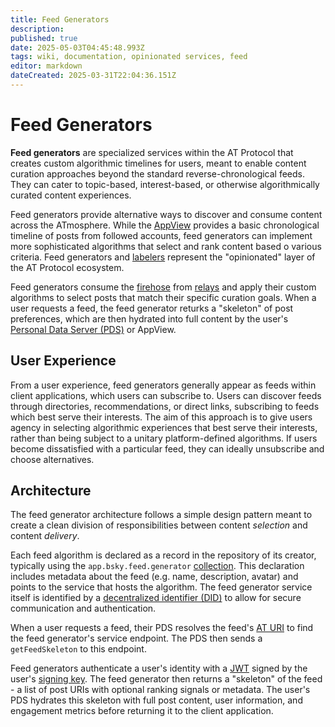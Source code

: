 ```yaml
---
title: Feed Generators
description: 
published: true
date: 2025-05-03T04:45:48.993Z
tags: wiki, documentation, opinionated services, feed
editor: markdown
dateCreated: 2025-03-31T22:04:36.151Z
---
```


# Feed Generators

**Feed generators** are specialized services within the AT Protocol that creates custom algorithmic timelines for users, meant to enable content curation approaches beyond the standard reverse-chronological feeds. They can cater to topic-based, interest-based, or otherwise algorithmically curated content experiences. 

Feed generators provide alternative ways to discover and consume content across the ATmosphere. While the [AppView](/en/wiki/reference/core-architecture/appview) provides a basic chronological timeline of posts from followed accounts, feed generators can implement more sophisticated algorithms that select and rank content based o various criteria. Feed generators and [labelers](/en/wiki/reference/opinionated-services/labelers) represent the "opinionated" layer of the AT Protocol ecosystem.

Feed generators consume the [firehose](/en/wiki/reference/networking/firehose) from [relays](/en/wiki/reference/core-architecture/relay) and apply their custom algorithms to select posts that match their specific curation goals. When a user requests a feed, the feed generator returks a "skeleton" of post preferences, which are then hydrated into full content by the user's [Personal Data Server (PDS)](/en/wiki/reference/core-architecture/pds) or AppView.

## User Experience

From a user experience, feed generators generally appear as feeds within client applications, which users can subscribe to. Users can discover feeds through directories, recommendations, or direct links, subscribing to feeds which best serve their interests. The aim of this approach is to give users agency in selecting algorithmic experiences that best serve their interests, rather than being subject to a unitary platform-defined algorithms. If users become dissatisfied with a particular feed, they can ideally unsubscribe and choose alternatives.

## Architecture

The feed generator architecture follows a simple design pattern meant to create a clean division of responsibilities between content *selection* and content *delivery*.

Each feed algorithm is declared as a record in the repository of its creator, typically using the `app.bsky.feed.generator` [collection](/en/wiki/reference/data/collections). This declaration includes metadata about the feed (e.g. name, description, avatar) and points to the service that hosts the algorithm. The feed generator service itself is identified by a [decentralized identifier (DID)](/en/wiki/reference/identifiers/did) to allow for secure communication and authentication.

When a user requests a feed, their PDS resolves the feed's [AT URI](/en/wiki/reference/identifiers/at-uri) to find the feed generator's service endpoint. The PDS then sends a `getFeedSkeleton` to this endpoint.

Feed generators authenticate a user's identity with a [JWT](https://en.wikipedia.org/wiki/JSON_Web_Token) signed by the user's [signing key](/en/wiki/reference/cryptography/signing-keys). The feed generator then returns a "skeleton" of the feed - a list of post URIs with optional ranking signals or metadata. The user's PDS hydrates this skeleton with full post content, user information, and engagement metrics before returning it to the client application.
